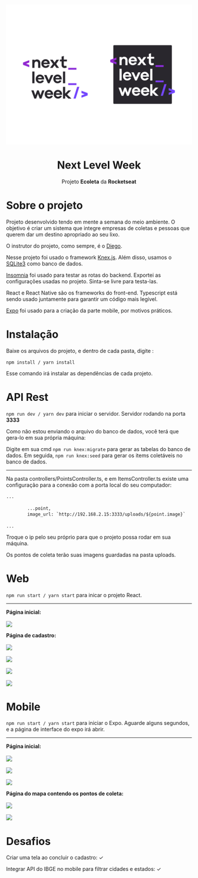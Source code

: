 <img src="images/nlw.png" align="center"></img>

<h1 align="center">Next Level Week</h1>
<p align="center">Projeto <strong>Ecoleta</strong> da <strong>Rocketseat</strong></p>

# Sobre o projeto

Projeto desenvolvido tendo em mente a semana do meio ambiente.
O objetivo é criar um sistema que integre empresas de coletas e pessoas que querem dar um destino apropriado ao seu lixo.

O instrutor do projeto, como sempre, é o <a href="https://github.com/diego3g">Diego</a>.

Nesse projeto foi usado o framework <a href="http://knexjs.org/">Knex.js</a>. Além disso, usamos o <a href="https://www.npmjs.com/package/sqlite3">SQLite3</a> como banco de dados.

<a href="https://insomnia.rest/">Insomnia</a> foi usado para testar as rotas do backend.
Exportei as configurações usadas no projeto. Sinta-se livre para testa-las.

React e React Native são os frameworks do front-end. Typescript está sendo usado juntamente para garantir um código mais legível.

<a href="https://expo.io/">Expo</a> foi usado para a criação da parte mobile, por motivos práticos.


# Instalação

Baixe os arquivos do projeto, e dentro de cada pasta, digite :

```
npm install / yarn install
```

Esse comando irá instalar as dependências de cada projeto.

# API Rest

```` npm run dev / yarn dev ```` para iniciar o servidor. Servidor rodando na porta **3333**

Como não estou enviando o arquivo do banco de dados, você terá que gera-lo em sua própria máquina:

Digite em sua cmd ```` npm run knex:migrate ```` para gerar as tabelas do banco de dados.
Em seguida, ```` npm run knex:seed ```` para gerar os items coletáveis no banco de dados.

-----------------

Na pasta controllers/PointsController.ts, e em ItemsController.ts existe uma configuração para a conexão com a porta local do seu computador:

````
...

        ...point,
        image_url: `http://192.168.2.15:3333/uploads/${point.image}`

...
````

Troque o ip pelo seu próprio para que o projeto possa rodar em sua máquina.

Os pontos de coleta terão suas imagens guardadas na pasta uploads.


# Web

```` npm run start / yarn start ```` para inicar o projeto React.

------

**Página inicial:**

<img src="images/web1.png" align="center"></img>

**Página de cadastro:**

<img src="images/web2.png" align="center"></img>

<img src="images/web3.png" align="center"></img>

<img src="images/web4.png" align="center"></img>

<img src="images/web5.png" align="center"></img>



# Mobile

```` npm run start / yarn start ```` para iniciar o Expo. Aguarde alguns segundos, e a página de interface do expo irá abrir.

-----

**Página inicial:**

<img src="images/5.png" align="center"></img>

<img src="images/1.png" align="center"></img>

<img src="images/4.png" align="center"></img>

**Página do mapa contendo os pontos de coleta:**

<img src="images/3.png" align="center"></img>

<img src="images/2.png" align="center"></img>

# Desafios

Criar uma tela ao concluir o cadastro: &#10003;

Integrar API do IBGE no mobile para filtrar cidades e estados: &#10003;
